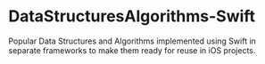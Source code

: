 # DataStructuresAlgorithms-Swift
Popular Data Structures and Algorithms implemented using Swift in separate frameworks to make them ready for reuse in iOS projects.
